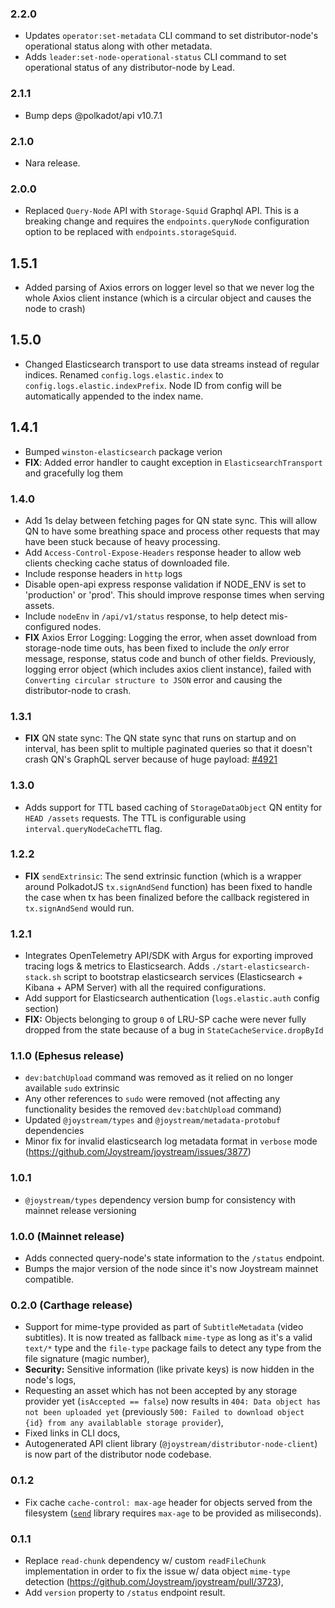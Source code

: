 ### 2.2.0

- Updates `operator:set-metadata` CLI command to set distributor-node's operational status along with other metadata.
- Adds `leader:set-node-operational-status` CLI command to set operational status of any distributor-node by Lead.

### 2.1.1

- Bump deps @polkadot/api v10.7.1

### 2.1.0

- Nara release.

### 2.0.0

- Replaced `Query-Node` API with `Storage-Squid` Graphql API. This is a breaking change and requires the `endpoints.queryNode` configuration option to be replaced with `endpoints.storageSquid`.

## 1.5.1

- Added parsing of Axios errors on logger level so that we never log the whole Axios client instance (which is a circular object and causes the node to crash)

## 1.5.0

- Changed Elasticsearch transport to use data streams instead of regular indices. Renamed `config.logs.elastic.index` to `config.logs.elastic.indexPrefix`. Node ID from config will be automatically appended to the index name.

## 1.4.1

- Bumped `winston-elasticsearch` package verion
- **FIX**: Added error handler to caught exception in `ElasticsearchTransport` and gracefully log them

### 1.4.0

- Add 1s delay between fetching pages for QN state sync. This will allow QN to have some breathing space and process other requests that may have been stuck because of heavy processing.
- Add `Access-Control-Expose-Headers` response header to allow web clients checking cache status of downloaded file.
- Include response headers in `http` logs
- Disable open-api express response validation if NODE_ENV is set to 'production' or 'prod'. This should improve response times when serving assets.
- Include `nodeEnv` in `/api/v1/status` response, to help detect mis-configured nodes.
- **FIX** Axios Error Logging: Logging the error, when asset download from storage-node time outs, has been fixed to include the _only_ error message, response, status code and bunch of other fields. Previously, logging error object (which includes axios client instance), failed with `Converting circular structure to JSON` error and causing the distributor-node to crash.

### 1.3.1

- **FIX** QN state sync: The QN state sync that runs on startup and on interval, has been split to multiple paginated queries so that it doesn't crash QN's GraphQL server because of huge payload: [#4921](https://github.com/Joystream/joystream/pull/4921)

### 1.3.0

- Adds support for TTL based caching of `StorageDataObject` QN entity for `HEAD /assets` requests. The TTL is configurable using `interval.queryNodeCacheTTL` flag.

### 1.2.2

- **FIX** `sendExtrinsic`: The send extrinsic function (which is a wrapper around PolkadotJS `tx.signAndSend` function) has been fixed to handle the case when tx has been finalized before the callback registered in `tx.signAndSend` would run.

### 1.2.1

- Integrates OpenTelemetry API/SDK with Argus for exporting improved tracing logs & metrics to Elasticsearch. Adds `./start-elasticsearch-stack.sh` script to bootstrap elasticsearch services (Elasticsearch + Kibana + APM Server) with all the required configurations.
- Add support for Elasticsearch authentication (`logs.elastic.auth` config section)
- **FIX:** Objects belonging to group `0` of LRU-SP cache were never fully dropped from the state because of a bug in `StateCacheService.dropById`

### 1.1.0 (Ephesus release)

- `dev:batchUpload` command was removed as it relied on no longer available `sudo` extrinsic
- Any other references to `sudo` were removed (not affecting any functionality besides the removed `dev:batchUpload` command)
- Updated `@joystream/types` and `@joystream/metadata-protobuf` dependencies
- Minor fix for invalid elasticsearch log metadata format in `verbose` mode (https://github.com/Joystream/joystream/issues/3877)

### 1.0.1

- `@joystream/types` dependency version bump for consistency with mainnet release versioning

### 1.0.0 (Mainnet release)

- Adds connected query-node's state information to the `/status` endpoint.
- Bumps the major version of the node since it's now Joystream mainnet compatible.

### 0.2.0 (Carthage release)

- Support for mime-type provided as part of `SubtitleMetadata` (video subtitles). It is now treated as fallback `mime-type` as long as it's a valid `text/*` type and the `file-type` package fails to detect any type from the file signature (magic number),
- **Security:** Sensitive information (like private keys) is now hidden in the node's logs,
- Requesting an asset which has not been accepted by any storage provider yet (`isAccepted == false`) now results in `404: Data object has not been uploaded yet` (previously `500: Failed to download object {id} from any availablable storage provider`),
- Fixed links in CLI docs,
- Autogenerated API client library (`@joystream/distributor-node-client`) is now part of the distributor node codebase.

### 0.1.2

- Fix cache `cache-control: max-age` header for objects served from the filesystem ([`send`](https://www.npmjs.com/package/send) library requires `max-age` to be provided as miliseconds).

### 0.1.1

- Replace `read-chunk` dependency w/ custom `readFileChunk` implementation in order to fix the issue w/ data object `mime-type` detection (https://github.com/Joystream/joystream/pull/3723),
- Add `version` property to `/status` endpoint result.
